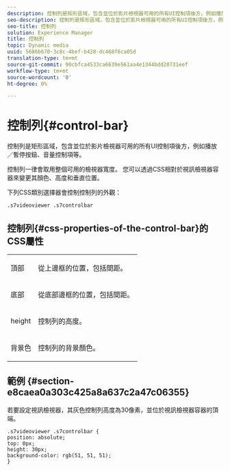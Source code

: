 ```yaml
---
description: 控制列是矩形區域，包含並位於影片檢視器可用的所有UI控制項後方，例如播放／暫停按鈕、音量控制項等。
seo-description: 控制列是矩形區域，包含並位於影片檢視器可用的所有UI控制項後方，例如播放／暫停按鈕、音量控制項等。
seo-title: 控制列
solution: Experience Manager
title: 控制列
topic: Dynamic media
uuid: 5686b670-3c8c-4bef-b428-dc468f6ca05d
translation-type: tm+mt
source-git-commit: 90cbfca4533ca6639e561aa4e1344bdd20731eef
workflow-type: tm+mt
source-wordcount: '0'
ht-degree: 0%

---
```



# 控制列{#control-bar}

控制列是矩形區域，包含並位於影片檢視器可用的所有UI控制項後方，例如播放／暫停按鈕、音量控制項等。

<!--<a id="section_061E550C1C1D4DB2BD663A898895B38C"></a>-->

控制列一律會取用整個可用的檢視器寬度。 您可以透過CSS相對於視訊檢視器容器來變更其顏色、高度和垂直位置。

下列CSS類別選擇器會控制控制列的外觀：

```
.s7videoviewer .s7controlbar
```

## 控制列{#css-properties-of-the-control-bar}的CSS屬性

<table id="table_C48C56E696304C9BAFEE71BA9EA9A174"> 
 <tbody> 
  <tr> 
   <td colname="col1"> <p> <span class="codeph"> 頂部 </span> </p> </td> 
   <td colname="col2"> <p>從上邊框的位置，包括間距。 </p> </td> 
  </tr> 
  <tr> 
   <td colname="col1"> <p> <span class="codeph"> 底部 </span> </p> </td> 
   <td colname="col2"> <p> 從底部邊框的位置，包括間距。 </p> </td> 
  </tr> 
  <tr> 
   <td colname="col1"> <p> <span class="codeph"> height </span> </p> </td> 
   <td colname="col2"> <p>控制列的高度。 </p> </td> 
  </tr> 
  <tr> 
   <td colname="col1"> <p> <span class="codeph"> 背景色  </span> </p> </td> 
   <td colname="col2"> <p>控制列的背景顏色。 </p> </td> 
  </tr> 
 </tbody> 
</table>

## 範例 {#section-e8caea0a303c425a8a637c2a47c06355}

若要設定視訊檢視器，其灰色控制列高度為30像素，並位於視訊檢視器容器的頂端。

```
.s7videoviewer .s7controlbar {  
position: absolute; 
top: 0px; 
height: 30px; 
background-color: rgb(51, 51, 51); 
}
```

